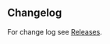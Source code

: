 ## Changelog

For change log see [Releases](https://github.com/NordicSemiconductor/IOS-nRF-Mesh-Library/releases).
